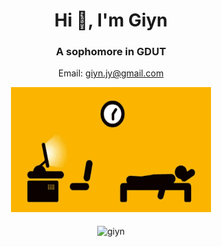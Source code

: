 <h1 align="center">Hi 👋, I'm Giyn</h1>
<h3 align="center">A sophomore in GDUT</h3>
<p align="center">Email: <a href="mailto:giyn.jy@gmail.com">giyn.jy@gmail.com</a></p>
<div align=center><img width='320' height='200' src="https://github.com/Giyn/Giyn/blob/master/Assets/Work.gif"/></div>
<br>
<div align=center><img align="center" src="https://github-readme-stats.vercel.app/api?username=giyn&show_icons=true&theme=dark" alt="giyn" /></div>
